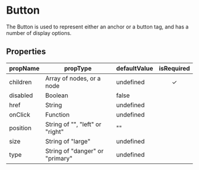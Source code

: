 # Button

The Button is used to represent either an anchor or a button tag, and has a number of display options.

## Properties

 propName | propType                        | defaultValue | isRequired
----------|---------------------------------|--------------|:----------:
 children | Array of nodes, or a node       | undefined    | ✓
 disabled | Boolean                         | false        |
 href     | String                          | undefined    |
 onClick  | Function                        | undefined    |
 position | String of "", "left" or "right" | ""           |
 size     | String of "large"               | undefined    |
 type     | String of "danger" or "primary" | undefined    |

